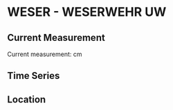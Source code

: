 # WESER - WESERWEHR UW

## Current Measurement

Current measurement: <Value topic="rivers/pegel-online/WESER/WESERWEHR_UW/measurementValue"/> cm

## Time Series

<TimeSeries topic="rivers/pegel-online/WESER/WESERWEHR_UW/measurementValue" period="week" />

## Location

<WorldMap>
  <Marker lat="53.060246493431734" lon="8.854802691563382" labelTopic="rivers/pegel-online/WESER/WESERWEHR_UW" />
</WorldMap>
